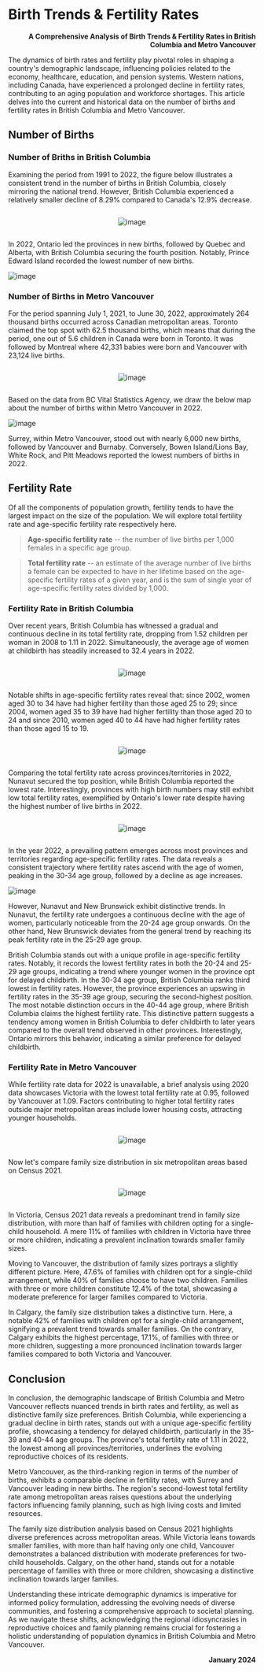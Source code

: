 # Birth Trends & Fertility Rates
**<p align="right"> A Comprehensive Analysis of Birth Trends & Fertility Rates in British Columbia and Metro Vancouver</p>**
The dynamics of birth rates and fertility play pivotal roles in shaping a country's demographic landscape, influencing policies related to the economy, healthcare, education, and pension systems. Western nations, including Canada, have experienced a prolonged decline in fertility rates, contributing to an aging population and workforce shortages. This article delves into the current and historical data on the number of births and fertility rates in British Columbia and Metro Vancouver.

## Number of Births

### Number of Briths in British Columbia

Examining the period from 1991 to 2022, the figure below illustrates a consistent trend in the number of births in British Columbia, closely mirroring the national trend. However, British Columbia experienced a relatively smaller decline of 8.29% compared to Canada's 12.9% decrease.

<div style="text-align:center">

<span style="width:90%;display:inline-block">

![image](images/Period_Number_of_Births_BC_vs_Canada_1991_to_2022.png)

</span>

</div>

In 2022, Ontario led the provinces in new births, followed by Quebec and Alberta, with British Columbia securing the fourth position. Notably, Prince Edward Island recorded the lowest number of new births.

![image](images/Number_of_Births_in_Canada_2022_by_Provinces.png)

### Number of Births in Metro Vancouver

For the period spanning July 1, 2021, to June 30, 2022, approximately 264 thousand births occurred across Canadian metropolitan areas. Toronto claimed the top spot with 62.5 thousand births, which means that during the period, one out of 5.6 children in Canada were born in Toronto. It was followed by Montreal where 42,331 babies were born and Vancouver with 23,124 live births.

<div style="text-align:center">

<span style="width:80%;display:inline-block">

![image](images/Top_10_Metropolitan_Areas_in_Number_of_Births_in_Canada_from_July_2021_to_June_2022.png)

</span>

</div>

Based on the data from BC Vital Statistics Agency, we draw the below map about the number of births within Metro Vancouver in 2022.

![image](images/Number_of_Births_in_Metro_Vancouver_2022.png)

Surrey, within Metro Vancouver, stood out with nearly 6,000 new births, followed by Vancouver and Burnaby. Conversely, Bowen Island/Lions Bay, White Rock, and Pitt Meadows reported the lowest numbers of births in 2022.

## Fertility Rate

Of all the components of population growth, fertility tends to have the largest impact on the size of the population. We will explore total fertility rate and age-specific fertility rate respectively here.

> **Age-specific fertility rate** -- the number of live births per 1,000 females in a specific age group.

> **Total fertility rate** -- an estimate of the average number of live births a female can be expected to have in her lifetime based on the age-specific fertility rates of a given year, and is the sum of single year of age-specific fertility rates divided by 1,000.

### Fertility Rate in British Columbia

Over recent years, British Columbia has witnessed a gradual and continuous decline in its total fertility rate, dropping from 1.52 children per woman in 2008 to 1.11 in 2022. Simultaneously, the average age of women at childbirth has steadily increased to 32.4 years in 2022.

<div style="text-align:center">

<span style="width:90%;display:inline-block">

![image](images/Period_Total_Fertility_Rate_and_Average_Age_of_Childbearing_BC_1991_to_2022.png)

</span>

</div>

Notable shifts in age-specific fertility rates reveal that: since 2002, women aged 30 to 34 have had higher fertility than those aged 25 to 29; since 2004, women aged 35 to 39 have had higher fertility than those aged 20 to 24 and since 2010, women aged 40 to 44 have had higher fertility rates than those aged 15 to 19.

<div style="text-align:center">

<span style="width:90%;display:inline-block">

![image](images/Fertility_Rate_by_Age_Group_of_Mothers_British_Columbia_1991_to_2022.png)

</span>

</div>

Comparing the total fertility rate across provinces/territories in 2022, Nunavut secured the top position, while British Columbia reported the lowest rate. Interestingly, provinces with high birth numbers may still exhibit low total fertility rates, exemplified by Ontario's lower rate despite having the highest number of live births in 2022.

<div style="text-align:center">

<span style="width:80%;display:inline-block">

![image](images/Total_Fertility_Rate_by_Province:Territory_in_2022.png)

</span>

</div>

In the year 2022, a prevailing pattern emerges across most provinces and territories regarding age-specific fertility rates. The data reveals a consistent trajectory where fertility rates ascend with the age of women, peaking in the 30-34 age group, followed by a decline as age increases.

![image](images/Age-specific_Fertility_Rate_in_Canada_by_Province:Territory_20_to_44_years_2022.png)

However, Nunavut and New Brunswick exhibit distinctive trends. In Nunavut, the fertility rate undergoes a continuous decline with the age of women, particularly noticeable from the 20-24 age group onwards. On the other hand, New Brunswick deviates from the general trend by reaching its peak fertility rate in the 25-29 age group.

British Columbia stands out with a unique profile in age-specific fertility rates. Notably, it records the lowest fertility rates in both the 20-24 and 25-29 age groups, indicating a trend where younger women in the province opt for delayed childbirth. In the 30-34 age group, British Columbia ranks third lowest in fertility rates. However, the province experiences an upswing in fertility rates in the 35-39 age group, securing the second-highest position. The most notable distinction occurs in the 40-44 age group, where British Columbia claims the highest fertility rate. This distinctive pattern suggests a tendency among women in British Columbia to defer childbirth to later years compared to the overall trend observed in other provinces. Interestingly, Ontario mirrors this behavior, indicating a similar preference for delayed childbirth.

### Fertility Rate in Metro Vancouver

While fertility rate data for 2022 is unavailable, a brief analysis using 2020 data showcases Victoria with the lowest total fertility rate at 0.95, followed by Vancouver at 1.09. Factors contributing to higher total fertility rates outside major metropolitan areas include lower housing costs, attracting younger households.

<div style="text-align:center">

<span style="width:80%;display:inline-block">

![image](images/Total_Fertility_Rate_of_Metropolitan_Areas_in_Canada_2020.png)

</span>

</div>

Now let's compare family size distribution in six metropolitan areas based on Census 2021.

<div style="text-align:center">

<span style="width:80%;display:inline-block">

![image](images/Number_of_Children_in_Metropolitan_Areas_Census_2021.png)

</span>

</div>

In Victoria, Census 2021 data reveals a predominant trend in family size distribution, with more than half of families with children opting for a single-child household. A mere 11% of families with children in Victoria have three or more children, indicating a prevalent inclination towards smaller family sizes.

Moving to Vancouver, the distribution of family sizes portrays a slightly different picture. Here, 47.6% of families with children opt for a single-child arrangement, while 40% of families choose to have two children. Families with three or more children constitute 12.4% of the total, showcasing a moderate preference for larger families compared to Victoria.

In Calgary, the family size distribution takes a distinctive turn. Here, a notable 42% of families with children opt for a single-child arrangement, signifying a prevalent trend towards smaller families. On the contrary, Calgary exhibits the highest percentage, 17.1%, of families with three or more children, suggesting a more pronounced inclination towards larger families compared to both Victoria and Vancouver.

## Conclusion

In conclusion, the demographic landscape of British Columbia and Metro Vancouver reflects nuanced trends in birth rates and fertility, as well as distinctive family size preferences. British Columbia, while experiencing a gradual decline in birth rates, stands out with a unique age-specific fertility profile, showcasing a tendency for delayed childbirth, particularly in the 35-39 and 40-44 age groups. The province's total fertility rate of 1.11 in 2022, the lowest among all provinces/territories, underlines the evolving reproductive choices of its residents.

Metro Vancouver, as the third-ranking region in terms of the number of births, exhibits a comparable decline in fertility rates, with Surrey and Vancouver leading in new births. The region's second-lowest total fertility rate among metropolitan areas raises questions about the underlying factors influencing family planning, such as high living costs and limited resources.

The family size distribution analysis based on Census 2021 highlights diverse preferences across metropolitan areas. While Victoria leans towards smaller families, with more than half having only one child, Vancouver demonstrates a balanced distribution with moderate preferences for two-child households. Calgary, on the other hand, stands out for a notable percentage of families with three or more children, showcasing a distinctive inclination towards larger families.

Understanding these intricate demographic dynamics is imperative for informed policy formulation, addressing the evolving needs of diverse communities, and fostering a comprehensive approach to societal planning. As we navigate these shifts, acknowledging the regional idiosyncrasies in reproductive choices and family planning remains crucial for fostering a holistic understanding of population dynamics in British Columbia and Metro Vancouver.

**<p align="right">January 2024</p>**